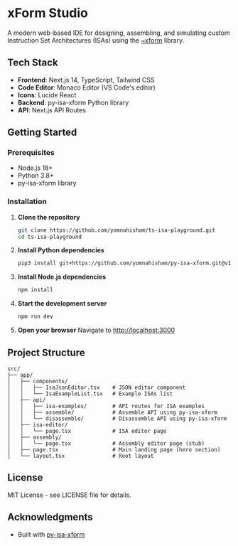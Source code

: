 # xForm Studio

A modern web-based IDE for designing, assembling, and simulating custom Instruction Set Architectures (ISAs) using the [~xform](https://github.com/yomnahisham/py-isa-xform) library.

## Tech Stack

- **Frontend**: Next.js 14, TypeScript, Tailwind CSS
- **Code Editor**: Monaco Editor (VS Code's editor)
- **Icons**: Lucide React
- **Backend**: py-isa-xform Python library
- **API**: Next.js API Routes

## Getting Started

### Prerequisites

- Node.js 18+ 
- Python 3.8+
- py-isa-xform library

### Installation

1. **Clone the repository**
   ```bash
   git clone https://github.com/yomnahisham/ts-isa-playground.git
   cd ts-isa-playground
   ```

2. **Install Python dependencies**
   ```bash
   pip3 install git+https://github.com/yomnahisham/py-isa-xform.git@v1.0.0
   ```

3. **Install Node.js dependencies**
   ```bash
   npm install
   ```

4. **Start the development server**
   ```bash
   npm run dev
   ```

5. **Open your browser**
   Navigate to [http://localhost:3000](http://localhost:3000)

## Project Structure

```
src/
├── app/
│   ├── components/
│   │   ├── IsaJsonEditor.tsx    # JSON editor component
│   │   └── IsaExampleList.tsx   # Example ISAs list
│   ├── api/
│   │   ├── isa-examples/        # API routes for ISA examples
│   │   ├── assemble/            # Assemble API using py-isa-xform
│   │   └── disassemble/         # Disassemble API using py-isa-xform
│   ├── isa-editor/
│   │   └── page.tsx             # ISA editor page
│   ├── assembly/
│   │   └── page.tsx             # Assembly editor page (stub)
│   ├── page.tsx                 # Main landing page (hero section)
│   └── layout.tsx               # Root layout
```

## License

MIT License - see LICENSE file for details.

## Acknowledgments

- Built with [py-isa-xform](https://github.com/yomnahisham/py-isa-xform)

